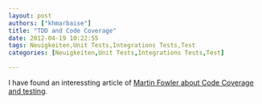 ```yaml
---
layout: post
authors: ["khmarbaise"]
title: "TDD and Code Coverage"
date: 2012-04-19 10:22:55
tags: Neuigkeiten,Unit Tests,Integrations Tests,Test
categories: [Neuigkeiten,Unit Tests,Integrations Tests,Test]

---
```

I have found an interessting article of <a href="http://martinfowler.com/bliki/TestCoverage.html">Martin Fowler about Code Coverage and testing</a>.
